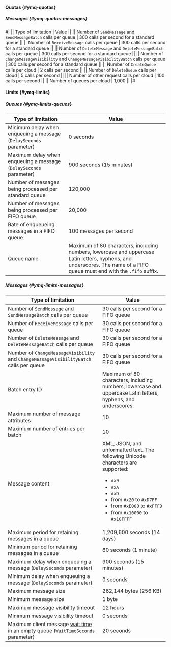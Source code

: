 #### Quotas {#ymq-quotas}

##### Messages {#ymq-quotas-messages}

#|
|| Type of limitation | Value ||
|| Number of `SendMessage` and `SendMessageBatch` calls per queue | 300 calls per second for a standard queue ||
|| Number of `ReceiveMessage` calls per queue | 300 calls per second for a standard queue ||
|| Number of `DeleteMessage` and `DeleteMessageBatch` calls per queue | 300 calls per second for a standard queue ||
|| Number of `ChangeMessageVisibility` and `ChangeMessageVisibilityBatch` calls per queue | 300 calls per second for a standard queue ||
|| Number of `CreateQueue` calls per cloud | 2 calls per second ||
|| Number of `DeleteQueue` calls per cloud | 5 calls per second ||
|| Number of other request calls per cloud | 100 calls per second ||
|| Number of queues per cloud | 1,000 ||
|#

#### Limits {#ymq-limits}

##### Queues {#ymq-limits-queues}

Type of limitation | Value
----- | -----
Minimum delay when enqueuing a message (`DelaySeconds` parameter) | 0 seconds
Maximum delay when enqueuing a message (`DelaySeconds` parameter) | 900 seconds (15 minutes)
Number of messages being processed per standard queue | 120,000
Number of messages being processed per FIFO queue | 20,000
Rate of enqueueing messages in a FIFO queue | 100 messages per second
Queue name | Maximum of 80 characters, including numbers, lowercase and uppercase Latin letters, hyphens, and underscores. The name of a FIFO queue must end with the `.fifo` suffix.

##### Messages {#ymq-limits-messages}

Type of limitation | Value
----- | -----
Number of `SendMessage` and `SendMessageBatch` calls per queue | 30 calls per second for a FIFO queue
Number of `ReceiveMessage` calls per queue | 30 calls per second for a FIFO queue
Number of `DeleteMessage` and `DeleteMessageBatch` calls per queue | 30 calls per second for a FIFO queue
Number of `ChangeMessageVisibility` and `ChangeMessageVisibilityBatch` calls per queue | 30 calls per second for a FIFO queue
Batch entry ID | Maximum of 80 characters, including numbers, lowercase and uppercase Latin letters, hyphens, and underscores.
Maximum number of message attributes | 10
Maximum number of entries per batch | 10
Message content | XML, JSON, and unformatted text. The following Unicode characters are supported: <ul><li>`#x9`</li> <li>`#xA`</li> <li>`#xD`</li> <li>from `#x20` to `#xD7FF`</li> <li>from `#xE000` to `#xFFFD`</li> <li>from `#x10000` to `#x10FFFF`</li></ul>
Maximum period for retaining messages in a queue | 1,209,600 seconds (14 days)
Minimum period for retaining messages in a queue | 60 seconds (1 minute)
Maximum delay when enqueuing a message (`DelaySeconds` parameter) | 900 seconds (15 minutes)
Minimum delay when enqueuing a message (`DelaySeconds` parameter) | 0 seconds
Maximum message size | 262,144 bytes (256 KB)
Minimum message size | 1 byte
Maximum message visibility timeout | 12 hours
Minimum message visibility timeout | 0 seconds
Maximum client message [wait time](../../message-queue/concepts/long-polling.md) in an empty queue (`WaitTimeSeconds` parameter) | 20 seconds |